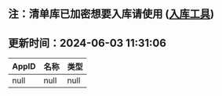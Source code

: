 ## 注：清单库已加密想要入库请使用 ([入库工具](https://github.com/BlankTMing/ManifestAutoUpdate/releases))

## 更新时间：2024-06-03 11:31:06
| AppID | 名称 | 类型  |
| :-------------------- | :----------------------------- | :----------- |
| null | null| null |
